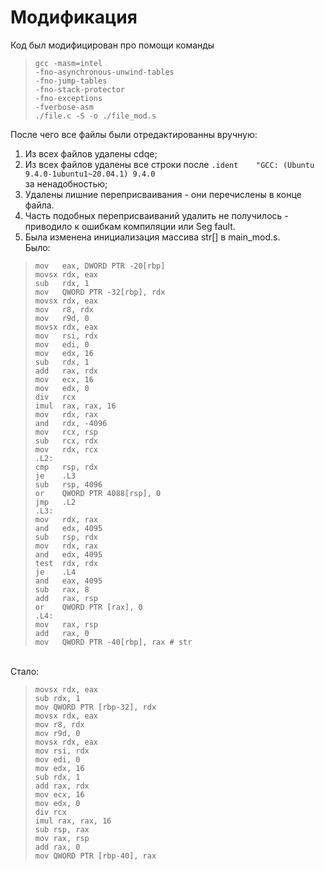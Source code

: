 # Модификация

Код был модифицирован про помощи команды
>     gcc -masm=intel 
>     -fno-asynchronous-unwind-tables
>     -fno-jump-tables
>     -fno-stack-protector 
>     -fno-exceptions 
>     -fverbose-asm 
>     ./file.c -S -o ./file_mod.s
После чего все файлы были отредактированны вручную:

1. Из всех файлов удалены cdqe;
2. Из всех файлов удалены все строки после 
   ```.ident	"GCC: (Ubuntu 9.4.0-1ubuntu1~20.04.1) 9.4.0```
   <br> за ненадобностью;
3. Удалены лишние переприсваивания - они перечислены в конце файла.
4. Часть подобных переприсваиваний удалить не получилось - приводило к ошибкам компиляции или Seg fault.
5. Была изменена инициализация массива str[] в main_mod.s.
<br> Было:
>     mov   eax, DWORD PTR -20[rbp]
>     movsx	rdx, eax
>     sub	rdx, 1
>     mov	QWORD PTR -32[rbp], rdx
>     movsx	rdx, eax
>     mov	r8, rdx
>     mov	r9d, 0
>     movsx	rdx, eax
>     mov	rsi, rdx
>     mov	edi, 0
>     mov	edx, 16
>     sub	rdx, 1
>     add	rax, rdx
>     mov	ecx, 16
>     mov	edx, 0	
>     div	rcx
>     imul	rax, rax, 16
>     mov	rdx, rax
>     and	rdx, -4096
>     mov	rcx, rsp
>     sub	rcx, rdx
>     mov	rdx, rcx
>     .L2:
>     cmp	rsp, rdx
>     je	.L3
>     sub	rsp, 4096
>     or	QWORD PTR 4088[rsp], 0
>     jmp	.L2
>     .L3:
>     mov	rdx, rax
>     and	edx, 4095
>     sub	rsp, rdx
>     mov	rdx, rax
>     and	edx, 4095
>     test	rdx, rdx
>     je	.L4
>     and	eax, 4095
>     sub	rax, 8
>     add	rax, rsp
>     or	QWORD PTR [rax], 0
>     .L4:
>     mov	rax, rsp
>     add	rax, 0
>     mov	QWORD PTR -40[rbp], rax	# str


<br>Стало:

>     movsx rdx, eax
>     sub rdx, 1
>     mov QWORD PTR [rbp-32], rdx
>     movsx rdx, eax
>     mov r8, rdx
>     mov r9d, 0
>     movsx rdx, eax
>     mov rsi, rdx
>     mov edi, 0
>     mov edx, 16
>     sub rdx, 1
>     add rax, rdx
>     mov ecx, 16
>     mov edx, 0
>     div rcx
>     imul rax, rax, 16
>     sub rsp, rax
>     mov rax, rsp
>     add rax, 0
>     mov QWORD PTR [rbp-40], rax
